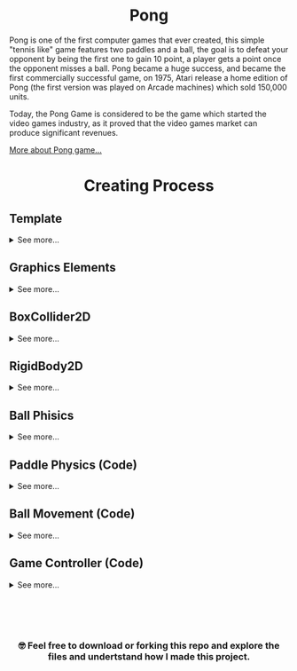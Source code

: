 <div align="center">

# Pong

</div>

<!-- ![Pong](https://github.com/juancumbeq/DAM_M08_Multimedia_and_Mobile_Devices_Programming/blob/main/Unity/01%20-%20Pong/Images/Pong1.gif?raw=true "Title") -->

<p align="center">
  <!-- <img src="https://github.com/juancumbeq/DAM_M08_Multimedia_and_Mobile_Devices_Programming/blob/main/Unity/01%20-%20Pong/Images/Pong1.gif?raw=true" width="900" title="Pong"> -->
</p>

Pong is one of the first computer games that ever created, this simple "tennis like" game features two paddles and a ball, the goal is to defeat your opponent by being the first one to gain 10 point, a player gets a point once the opponent misses a ball. Pong became a huge success, and became the first commercially successful game, on 1975, Atari release a home edition of Pong (the first version was played on Arcade machines) which sold 150,000 units.

Today, the Pong Game is considered to be the game which started the video games industry, as it proved that the video games market can produce significant revenues.

[More about Pong game...](https://www.ponggame.org/)

<div align="center">

# Creating Process

</div>

## Template

<details>
  <summary>See more...</summary>
  <br>

- The very first step is to set the template correctly, "2D Core" must be selected.

  <br>
</details>

## Graphics Elements

<details>
  <summary>See more...</summary>
  <br>
  <p align="center">
    <img src="https://github.com/juancumbeq/DAM_M08_Multimedia_and_Mobile_Devices_Programming/blob/main/Unity/01%20-%20Pong/Images/Elements.png?raw=true" width="900" title="Pong">
  </p>

- The great majority of the grapichs elements are created by selecting **"2D Object" -> "Sprites" -> "Square."**

- However, the counters are created differently: **"UI" -> "Text" -> "TextMeshPro."**
  <p align="center">
    <img src="https://github.com/juancumbeq/DAM_M08_Multimedia_and_Mobile_Devices_Programming/blob/main/Unity/01%20-%20Pong/Images/ElementsList.png?raw=true" height="250" title="Pong">
  </p>
</details>

## BoxCollider2D

<details>
  <summary>See more...</summary>
  <br>

- It is necessary to detect collisions between two elements. For that purpose, we have Colliders. Every graphic element must have a BoxCollider2D inside the Inspector window, except for the "LineaCentral" element, which is purely visual.

  <br>
  <p align="center">
    <img src="https://github.com/juancumbeq/DAM_M08_Multimedia_and_Mobile_Devices_Programming/blob/main/Unity/01%20-%20Pong/Images/BoxCollider.png?raw=true" height="250" title="Pong">
  </p>
  <br>

- Without the colliders, the ball, for example, could pass through the walls without bouncing. However, we can set up the vertical walls or goals as triggers, which means that a specific action will be performed when the ball hits them.

  <br>
  <p align="center">
    <img src="https://github.com/juancumbeq/DAM_M08_Multimedia_and_Mobile_Devices_Programming/blob/main/Unity/01%20-%20Pong/Images/BoxColliderGol.png?raw=true" height="250" title="Pong">
  </p>
</details>

## RigidBody2D

<details>
  <summary>See more...</summary>
  <br>
  - Rigidbodies enable your GameObjects to act under the control of physics. The Rigidbody can receive forces and torque to make your objects move in a realistic way. Any GameObject must contain a Rigidbody to be influenced by gravity, act under added forces via scripting, or interact with other objects through the NVIDIA PhysX physics engine.
  
  <br>
  <p align="center">
    <img src="https://github.com/juancumbeq/DAM_M08_Multimedia_and_Mobile_Devices_Programming/blob/main/Unity/01%20-%20Pong/Images/RigidBodyBola.png?raw=true" height="350" title="Pong">
  </p>
  <br>

- The only elements with a **RigidBody 2D** are **Pala1**, **Pala2** and **Bola**. They are not gooing to rotate so it's convenient to freeze rotation on the Z-axis.

- **Pala1** and **Pala2** must be in Kinematic mode. This allows for control their movement based on a script, rather than physics.

- The Ball maintains the Dynamic mode but without gravity.

- The Rigidbody2D allows us to set up the ball to be affected by impacts with **Pala1** and **Pala2**, resulting in the ball bouncing, with its movement based on physics
</details>

## Ball Phisics

<details>
  <summary>See more...</summary>
  <br>

- The default Phisics rules can cause a lost of energy during the impacts, so to change that we can create a **Physics Material 2D** that prevents by modifying the Friction and the Bounciness value.

  <br>
  <p align="center">
    <img src="https://github.com/juancumbeq/DAM_M08_Multimedia_and_Mobile_Devices_Programming/blob/main/Unity/01%20-%20Pong/Images/PhysicsMaterial.png?raw=true" width="90%" title="Pong">
  </p>
  <br>
  <p align="center">
    <img src="https://github.com/juancumbeq/DAM_M08_Multimedia_and_Mobile_Devices_Programming/blob/main/Unity/01%20-%20Pong/Images/PhysicsMaterial2.png?raw=true" width="90%" title="Pong">
  </p>
  <br>

- This new rules must be applied to the **Bola** RigidBody by changing the Material

  <br>
  <p align="center">
    <img src="https://github.com/juancumbeq/DAM_M08_Multimedia_and_Mobile_Devices_Programming/blob/main/Unity/01%20-%20Pong/Images/RigidBodyBola.png?raw=true" height="350" title="Pong">
  </p>
</details>

## Paddle Physics (Code)

<details>
  <summary>See more...</summary>
  <br>

  <p align="center">
    <img src="https://github.com/juancumbeq/DAM_M08_Multimedia_and_Mobile_Devices_Programming/blob/main/Unity/01%20-%20Pong/Images/PalaScript.png?raw=true" width="100%" title="Pong">
  </p>
  <p align="center">
    <img src="https://github.com/juancumbeq/DAM_M08_Multimedia_and_Mobile_Devices_Programming/blob/main/Unity/01%20-%20Pong/Images/PalaScript.png?raw=true" width="100%" title="Pong">
  </p>

- The movement of **Pala1** and **Pala2** is determined by the C# Script. This file, as the PhysicMaterial, is created in the Project window.

- The Script is added to the elements just by drag and drop

```csharp
using System.Collections;
using System.Collections.Generic;
using UnityEngine;

public class Pala : MonoBehaviour
{
    // Using [SerializeField] we can see the it in the Unity inspector
    [SerializeField] private float velocidad = 7f;
    [SerializeField] private bool esPala1;

    // Vertical limit in Y Axis
    private float limiteY = 3.75f;

    // Start is called before the first frame update
    void Start()
    {

    }

    // Update is called once per frame
    void Update()
    {
        float movimiento;

        if(esPala1)
        {
            // Devuelve 1 o -1 si se pulda las teclas arriba (up) o abajo (down)
            movimiento = Input.GetAxisRaw("Vertical");
        }
        else
        {
            // Devuelve 1 o -1 si se pulda las teclas arriba (W) o abajo (S)
            movimiento = Input.GetAxisRaw("Vertical2");
        }

        Vector2 posicionPala = transform.position;

        // Nos permite indicar los valores mínimo y máximo que pasamos como el primer parámetro
        posicionPala.y = Mathf.Clamp(posicionPala.y + movimiento * velocidad * Time.deltaTime, -limiteY, limiteY);

        // Aplicamos el cambio de la posicion
        transform.position = posicionPala;
    }
}
```

  <br>

1. **`public class Pala : MonoBehaviour`**: This is the class declaration for a C# script named "Pala." The class inherits from MonoBehaviour, which is a Unity class that allows you to attach scripts to GameObjects.

2. **`[SerializeField] private float velocidad = 7f;`**: This line declares a private float variable named "velocidad" and initializes it with a value of 7. The [SerializeField] attribute indicates that the variable should be visible in the Unity Inspector, allowing you to adjust its value from the Inspector.

3. **`[SerializeField] private bool esPala1;`**: Similar to the previous line, this line declares a private boolean variable named "esPala1" and initializes it without a value. It's also marked with [SerializeField], making it editable in the Unity Inspector.

4. **`private float limiteY = 3.75f;`**: This line declares a private float variable named "limiteY" and initializes it with a value of 3.75. This variable represents the vertical limit in the Y-axis.

5. **`void Start()`**: This is the declaration of a method named "Start." In Unity, the "Start" method is called automatically when the GameObject this script is attached to is initialized (i.e., when the game starts). In the provided code, the method is empty, so it doesn't contain any code.

6. **void Update()**: This is the declaration of the "Update" method. In Unity, "Update" is called once per frame. In this script, the "Update" method contains the logic for moving the GameObject (likely a paddle) based on player input.

7. **float movimiento;**: This line declares a float variable named "movimiento" without initializing it. It will be used to store the player's input for vertical movement.

8. **if (esPala1) { ... } else { ... }**: This is an if-else statement that checks the value of the "esPala1" variable. If it's true, it executes the code inside the first block (between the curly braces), otherwise, it executes the code inside the second block. This allows for different input controls based on whether "esPala1" is true or false.

9. **movimiento = Input.GetAxisRaw("Vertical");**: This line sets the "movimiento" variable based on player input. If "esPala1" is true, it reads input from the vertical axis labeled as "Vertical," which typically corresponds to the "up" and "down" arrow keys.

10. **movimiento = Input.GetAxisRaw("Vertical2");**: If "esPala1" is false, this line reads input from the "Vertical2" axis, which could correspond to other keys or input methods.

11. **Vector2 posicionPala = transform.position;**: This line creates a Vector2 variable named "posicionPala" and initializes it with the current position of the GameObject to which this script is attached.

12. **posicionPala.y = Mathf.Clamp(posicionPala.y + movimiento _ velocidad _ Time.deltaTime, -limiteY, limiteY);**: This line updates the "posicionPala.y" value based on the player's input for vertical movement ("movimiento"), the speed ("velocidad"), and the time passed since the last frame ("Time.deltaTime"). The Mathf.Clamp function ensures that the new position does not exceed the specified vertical limits between "-limiteY" and "limiteY". We need to use limits because the RigidBody with Kinematic mode does not detects the collisions with the ceiling and floor.

13. **transform.position = posicionPala;**: Finally, this line applies the updated position ("posicionPala") to the GameObject's transform, effectively moving the GameObject vertically within the specified limits.

  <br>
In summary, this script controls the vertical movement of a GameObject (likely a paddle) based on player input. The input controls can be different depending on whether "esPala1" is true or false, allowing for flexibility in controlling the GameObject's movement. The [SerializeField] attribute makes it possible to adjust the speed and control type from the Unity Inspector.
  <br>
  <br>

  <details>
  <summary>Why the "velocidad" value comes with a <code>f</code> ?</summary>
  <br>
The "f" suffix you see in the line [SerializeField] private float velocidad = 7f; is used to explicitly denote that the number is a floating-point (float) value. In C#, adding the "f" suffix is optional but can be useful for code clarity and to ensure that the number is treated as a float rather than a double.

In C#, numeric literals without a suffix are treated as double by default. For example, if you write 7, it's treated as a double. However, Unity's SerializeField attribute expects the type to match exactly with the field type, so if you have a field of type float, it's good practice to add the "f" suffix to indicate that it's a float literal.

Here's a breakdown of the line:

private float velocidad: This declares a private float variable named "velocidad."
= 7f;: This initializes the "velocidad" variable with the value 7f, where "7" is the numeric value, and "f" is the suffix indicating that it's a float.
Including the "f" suffix makes it clear that "velocidad" is intended to be a float value, and it can help prevent any potential type mismatch issues. In Unity, it's a common practice to use the "f" suffix when working with float variables to improve code readability and maintain consistency in type declarations.

  </details>
  <br>

  <details>
  <summary>What does this line: <code>movimiento = Input.GetAxisRaw("Vertical");</code> ? </summary>
  <br>
The line movimiento = Input.GetAxisRaw("Vertical"); is used to read the player's input along the vertical axis in a Unity game. Here's a breakdown of what each part of this line does:

movimiento: This is a float variable named "movimiento." It is being assigned a value based on the player's input.

Input: This is a Unity class that provides access to various input-related functions and properties.

GetAxisRaw("Vertical"): This is a method call that retrieves the input along the specified axis. In this case, it's looking for input along the "Vertical" axis.

Now, let's dive deeper into what Input.GetAxisRaw("Vertical") does:

Input.GetAxisRaw("Vertical"): This function reads the player's input along the specified axis and returns a float value. The "Vertical" axis typically corresponds to vertical input, such as pressing the "up" and "down" arrow keys or using a gamepad's thumbstick in the up and down directions.

GetAxisRaw: The GetAxisRaw function returns a raw value, which means it provides values of either -1, 0, or 1, depending on whether the input is pressed in a negative direction (e.g., "down" arrow key or pushing the thumbstick down), not pressed at all (0), or pressed in a positive direction (e.g., "up" arrow key or pushing the thumbstick up).

So, after executing Input.GetAxisRaw("Vertical"), the movimiento variable will hold a value of either -1 (for downward input), 0 (for no input), or 1 (for upward input). This value can be used to control the vertical movement of an object in your game, such as moving a paddle up and down based on player input.

  </details>
  <br>

  <details>
  <summary>What does this line: <code>Vector2 posicionPala = transform.position;</code> ?</summary>
  <br>
The line <code>Vector2 posicionPala = transform.position;</code> is used to create a new Vector2 variable named "posicionPala" and initialize it with the current position of the GameObject to which this script is attached. Let's break down what this line does step by step:

Vector2 posicionPala: This part declares a new variable named "posicionPala" with the data type Vector2. Vector2 is a type commonly used in Unity to represent 2D positions and directions. In this case, it's being used to store the position of the GameObject in 2D space.

transform.position: The transform component is a fundamental part of Unity GameObjects. It contains information about the GameObject's position, rotation, and scale. transform.position retrieves the current position of the GameObject in 3D space as a Vector3 (x, y, z).

Since you're assigning the value of transform.position (a Vector3) to a Vector2 variable, Unity automatically converts the Vector3 to a Vector2 by discarding the z-component, resulting in a 2D position represented by "posicionPala."

In the context of your script, "posicionPala" is likely used to keep track of the GameObject's position in the 2D space, specifically in the Y-axis, as you can see from the later code where the Y-coordinate is modified based on player input.

Overall, this line sets up a Vector2 variable to store the current 2D position of the GameObject, which can then be modified or used in various ways within the script.

  </details>
  <br>

  <details>
  <summary>How the "transform" component knows it makes reference to the "Pala" element ?</summary>
  <br>
The "transform" component in Unity always refers to the transform component of the GameObject to which the script is attached. In the script you provided, which is named "Pala," the "transform" component refers to the transform of the GameObject to which this "Pala" script is attached. Here's how it works:

Script Attachment: You attach scripts to GameObjects in Unity. When you attach the "Pala" script to a GameObject, you are essentially telling Unity that this script is associated with that specific GameObject.

Accessing Transform: Inside the "Pala" script, when you use the transform keyword, Unity knows to reference the transform component of the GameObject to which the script is attached. It's a built-in reference provided by Unity for every script.

GameObject Context: Unity maintains a context for each script. When the script executes, it operates within the context of the GameObject to which it's attached. This context includes access to the GameObject's transform, position, rotation, scale, and other components.

So, you don't need to explicitly specify which GameObject's transform you want to access in the script. Unity takes care of that for you based on the context of the script's attachment. If you attach the "Pala" script to multiple GameObjects, each instance of the script will independently reference the transform of the GameObject it's attached to.

  </details>
  <br>

  <details>
  <summary>What does this line: <code>posicionPala.y = Mathf.Clamp(posicionPala.y + movimiento * velocidad * Time.deltaTime, -limiteY, limiteY);</code> ?</summary>
  <br>
The line <code>posicionPala.y = Mathf.Clamp(posicionPala.y + movimiento * velocidad * Time.deltaTime, -limiteY, limiteY);</code> is responsible for controlling the vertical position of the GameObject (likely a paddle) within specified limits in a Unity game. Let's break it down step by step:

posicionPala.y: This part refers to the Y-coordinate of the "posicionPala" Vector2 variable, which represents the current vertical position of the GameObject.

Mathf.Clamp(...): This is a function call to Mathf.Clamp, which is a Unity function used to restrict or "clamp" a value within specified minimum and maximum limits.

`posicionPala.y + movimiento _ velocidad _ Time.deltaTime``: Inside the Mathf.Clamp function, this expression calculates the new Y-coordinate for "posicionPala." It starts with the current Y-coordinate and adds a value that depends on player input ("movimiento"), speed ("velocidad"), and the time passed since the last frame ("Time.deltaTime").

movimiento: This is a float value that typically represents player input for vertical movement. It can be -1 (for downward input), 0 (for no input), or 1 (for upward input).

velocidad: This float value likely represents the speed at which the GameObject moves vertically.

Time.deltaTime: This is the time in seconds it took to complete the last frame. It's used to ensure smooth and frame-rate-independent movement.

-limiteY, limiteY: These are the minimum and maximum limits for the Y-coordinate. The GameObject's vertical position is clamped between these two values.

Here's what this line does:

It calculates a new potential Y-coordinate for the "posicionPala" based on the current position, player input, speed, and frame time.

It then uses Mathf.Clamp to ensure that this new Y-coordinate remains within the specified vertical limits defined by -limiteY and limiteY.

The result is that the GameObject's vertical position is updated based on player input, but it cannot go beyond the defined limits. This ensures that the GameObject stays within a specific vertical range.

This line of code is commonly used for implementing vertical movement for game objects such as paddles, characters, or any element that needs to be constrained within certain boundaries in a 2D Unity game.

  </details>
  <br>
</details>

## Ball Movement (Code)

<details>
  <summary>See more...</summary>
  <br>

  <p align="center">
    <img src="https://github.com/juancumbeq/DAM_M08_Multimedia_and_Mobile_Devices_Programming/blob/main/Unity/01%20-%20Pong/Images/BolaScript.png?raw=true" width="100%" title="Pong">
  </p>
  <p align="center">
    <img src="https://github.com/juancumbeq/DAM_M08_Multimedia_and_Mobile_Devices_Programming/blob/main/Unity/01%20-%20Pong/Images/BolaScript2.png?raw=true" width="100%" title="Pong">
  </p>

- As we did with the paddles, a new C# script must be created to design the ball movement

```csharp
using System.Collections;
using System.Collections.Generic;
using UnityEngine;

public class Bola : MonoBehaviour
{
    // Establecemos la velocidad inicial y valor de multiplicación
    [SerializeField] private float velocidadInicial = 4f;
    [SerializeField] private float valorDeMultiplicacion = 1.1f;

    // Cogemos referencia a su Rigidbody
    private Rigidbody2D bolaRb;

    // Start is called before the first frame update
    void Start()
    {
        bolaRb = GetComponent<Rigidbody2D> ();
        Lanzar();
    }

    // Método que se encarga de lanzar la bola en el comienzo
    private void Lanzar()
    {
        float velocidadX = Random.Range(0, 2) == 0 ? 1 : -1; // Range nos da 0 o 1 y lo convertimos a 1 o -1
        float velocidadY = Random.Range(0, 2) == 0 ? 1 : -1;

        // Asignamos a la velocidad de la bola un Vector2 y la multiplicamos por esa velocidad inicial
        bolaRb.velocity = new Vector2(velocidadX, velocidadY) * velocidadInicial;
    }

    // Método para saber cuándo se produce una colisión
    private void OnCollisionEnter2D(Collision2D collision)
    {
        // Verificamos si colisiona con un objeto con TAG "PalaTag" => aumentamos velocidad
        if(collision.gameObject.CompareTag("PalaTag"))
        {
            bolaRb.velocity *= valorDeMultiplicacion;
        }
    }

    // Detectamos si se alcanzó alguan de las 2 zonas de gol
    private void OnTriggerEnter2D(Collider2D collision)
    {
        if (collision.gameObject.CompareTag("GolPala2Tag"))
        {
            ControladorJuego.Instance.GolPala1();
        }
        else
        {
            ControladorJuego.Instance.GolPala2();
        }
        // Reiniciamos los elementos del juego y lanzamos la bola
        ControladorJuego.Instance.Reiniciar();
        Lanzar();
    }
}
```

  <br>

1. **using System.Collections;** : This line includes the namespace System.Collections, which is necessary for working with collections and data structures in C#.

2. **using System.Collections.Generic;** : This line includes the namespace System.Collections.Generic, which is necessary for working with generic collections and data structures in C#.

3. **using UnityEngine;** : This line includes the UnityEngine namespace, which provides access to Unity's core functionality.

4. **public class Bola : MonoBehaviour**: This is the class declaration for a C# script named "Bola." The class inherits from MonoBehaviour, indicating that it's a Unity script that can be attached to GameObjects.

5. **[SerializeField] private float velocidadInicial = 4f;** : This line declares a private float variable named "velocidadInicial" and initializes it with a value of 4. The [SerializeField] attribute allows you to expose this variable in the Unity Inspector.

6. **[SerializeField] private float valorDeMultiplicacion = 1.1f;** : Similar to the previous line, this line declares another private float variable named "valorDeMultiplicacion" and initializes it with a value of 1.1. It's also marked with [SerializeField] for Inspector visibility.

7. **private Rigidbody2D bolaRb;** : This declares a private variable of type Rigidbody2D named "bolaRb." It will be used to reference the Rigidbody2D component attached to the GameObject.

8. **void Start()**: This is the declaration of the "Start" method. In Unity, "Start" is called automatically when the GameObject this script is attached to is initialized (i.e., when the game starts). In this script, the method is used to set up and initialize the "bolaRb" variable and then call the "Lanzar" method.

9. **bolaRb = GetComponent<Rigidbody2D>();** : This line assigns the "bolaRb" variable by getting the Rigidbody2D component attached to the same GameObject as this script. It uses GetComponent to retrieve the component.

10. **Lanzar();** : This line calls the "Lanzar" method, which is responsible for initializing the initial velocity of the GameObject.

11. **private void Lanzar()**: This is the declaration of the "Lanzar" method. It's a custom method used to launch the ball with an initial velocity.

12. **float velocidadX = Random.Range(0, 2) == 0 ? 1 : -1;** : This line calculates a random horizontal velocity for the ball. It uses Random.Range(0, 2) to generate a random number that's either 0 or 1, and then uses a conditional (ternary) operator to set velocidadX to 1 if the random number is 0, or -1 if it's 1.

13. **float velocidadY = Random.Range(0, 2) == 0 ? 1 : -1;** : Similar to the previous line, this line calculates a random vertical velocity for the ball.

14. **bolaRb.velocity = new Vector2(velocidadX, velocidadY) \* velocidadInicial;** : This line assigns the initial velocity to the Rigidbody2D component of the ball. It creates a Vector2 with the velocidadX and velocidadY values and multiplies it by velocidadInicial.

15. **private void OnCollisionEnter2D(Collision2D collision)**: This is the declaration of the "OnCollisionEnter2D" method, which is called automatically when a collision occurs between the ball and another GameObject that has a collider. This method is used to handle collision events.

16. **if (collision.gameObject.CompareTag("PalaTag"))**: This line checks if the GameObject that the ball collided with has a tag "PalaTag." Tags are used to identify and categorize GameObjects in Unity.

17. **bolaRb.velocity \*= valorDeMultiplicacion;** : If the collision is with an object tagged as "PalaTag," this line multiplies the current velocity of the ball by the "valorDeMultiplicacion." This can be used to increase the speed of the ball upon collision.

18. **private void OnTriggerEnter2D(Collider2D collision)**: This is the declaration of the "OnTriggerEnter2D" method. It's called automatically when the ball enters a trigger collider attached to another GameObject.

19. **if (collision.gameObject.CompareTag("GolPala2Tag"))**: This line checks if the ball has entered a trigger collider with the tag "GolPala2Tag."

20. **ControladorJuego.Instance.GolPala1();** : If the ball enters the trigger with the "GolPala2Tag" tag, this line calls a method named "GolPala1" on an instance of the "ControladorJuego" class. It appears to be a scoring mechanism.

  <br>
  <br>

  <details>
  <summary>What does this line: <code> bolaRb.velocity = new Vector2(velocidadX, velocidadY) * velocidadInicial; </code> ?</summary>
  <br>
  
The line `bolaRb.velocity = new Vector2(velocidadX, velocidadY) * velocidadInicial;` is used to set the velocity of the Rigidbody2D component attached to the GameObject (presumably a ball) in a 2D Unity game. Let's break down what this line does:

`bolaRb.velocity`: This part accesses the velocity property of the Rigidbody2D component named "bolaRb." The Rigidbody2D component is responsible for controlling the physics behavior of the GameObject, including its movement.

`new Vector2(velocidadX, velocidadY)`: This part creates a new 2D vector (Vector2) with horizontal and vertical components specified by the variables "velocidadX" and "velocidadY." These components determine the direction and magnitude of the velocity.

`velocidadX`: This variable holds a value that represents the horizontal component of the velocity. It can be either 1 (positive direction) or -1 (negative direction), indicating movement to the right or left.

`velocidadY`: Similarly, this variable holds a value that represents the vertical component of the velocity. It can be either 1 (positive direction) or -1 (negative direction), indicating movement upward or downward.

velocidadInicial: After creating the Vector2 with the desired direction, this line multiplies it by the "velocidadInicial" variable. "velocidadInicial" likely represents the initial speed or magnitude of the velocity that you want to give to the GameObject.

In summary, this line combines the horizontal and vertical components (determined by "velocidadX" and "velocidadY") and multiplies them by "velocidadInicial" to set the velocity of the Rigidbody2D component. This action effectively gives the GameObject a starting velocity, determining its initial movement direction and speed in the 2D space of the Unity game.

  </details>
  <br>
</details>

## Game Controller (Code)

<details>
  <summary>See more...</summary>
  <br>

  <p align="center">
    <img src="https://github.com/juancumbeq/DAM_M08_Multimedia_and_Mobile_Devices_Programming/blob/main/Unity/01%20-%20Pong/Images/ControladorScript.png?raw=true" width="100%" title="Pong">
  </p>

- This Script is a handler of issues such as the counters and the resetting of the initial position of the game for both the ball and the paddles.

```csharp
using System.Collections;
using System.Collections.Generic;
using UnityEngine;
using TMPro; // Librería para los textos

public class ControladorJuego : MonoBehaviour
{
    // Textos de los marcadores
    [SerializeField] private TMP_Text marcadorPala1;
    [SerializeField] private TMP_Text marcadorPala2;

    // Componentes transform de las palas y la bola => para reiniciar posición
    [SerializeField] private Transform pala1Transform;
    [SerializeField] private Transform pala2Transform;
    [SerializeField] private Transform bolaTransform;

    // Variables que almacenen el valor de las puntuaciones
    private int golesPala1, golesPala2;

    // Patrón Singleton para tener un única instancia
    private static ControladorJuego instance;
    public static ControladorJuego Instance
    {
        get
        {
            if (instance == null)
            {
                instance = FindObjectOfType<ControladorJuego>();
            }
            return instance;
        }
    }

    // Actualizamos los marcadores
    public void GolPala1()
    {
        golesPala1++;
        marcadorPala1.text = golesPala1.ToString();
    }
    public void GolPala2()
    {
        golesPala2++;
        marcadorPala2.text = golesPala2.ToString();
    }

    // Cuando se anota un punto / gol reiniciamos posiciones de las palas y de la bola
    public void Reiniciar()
    {
        pala1Transform.position = new Vector2(pala1Transform.position.x, 0);
        pala2Transform.position = new Vector2(pala2Transform.position.x, 0);
        bolaTransform.position = new Vector2(0, 0);
    }
}
```

  <br>

1. **using System.Collections;** : This line includes the namespace System.Collections, which is necessary for working with collections and data structures in C#.

2. **using System.Collections.Generic;** : This line includes the namespace System.Collections.Generic, which is necessary for working with generic collections and data structures in C#.

3. **using UnityEngine;** : This line includes the UnityEngine namespace, which provides access to Unity's core functionality.

4. **using TMPro;** : This line includes the TMPro namespace, which is used for handling TextMeshPro text components in Unity, commonly used for UI text.

5. **public class ControladorJuego : MonoBehaviour**: This is the class declaration for a C# script named "ControladorJuego." It inherits from MonoBehaviour, indicating that it's a Unity script that can be attached to GameObjects.

6. **[SerializeField] private TMP_Text marcadorPala1;** : This line declares a private field of type TMP_Text named "marcadorPala1." It's marked with [SerializeField] to make it visible in the Unity Inspector, allowing you to assign TextMeshPro text components to it.

7. **[SerializeField] private TMP_Text marcadorPala2;** : Similar to the previous line, this declares a field for the second player's score.

8. **[SerializeField] private Transform pala1Transform;** : These lines declare fields for the transform components of the paddles and the ball. They are used to reset the positions of these objects.

9. **private int golesPala1, golesPala2;** : These lines declare private integer variables to store the scores for player 1 and player 2.

10. **private static ControladorJuego instance;** : This line declares a private static variable named "instance" of type "ControladorJuego." This is part of the Singleton design pattern used to ensure there is only one instance of this script.

11. **public static ControladorJuego Instance**: This is a property (getter) that provides access to the "instance" variable. It ensures that there's only one instance of "ControladorJuego" throughout the game. If there isn't an instance, it tries to find one using FindObjectOfType.

12.** public void GolPala1()**: This declares a public method named "GolPala1," which is used to update the score for player 1.

13. **public void GolPala2()**: Similar to the previous line, this declares a method to update the score for player 2.

14. **public void Reiniciar()**: This method is used to reset the positions of the paddles and the ball when a point or goal is scored. It sets their positions to specific coordinates.

  <br>
In summary, this script manages the game's scoring system, updates the scores displayed on the screen, and provides methods to reset the positions of game elements. It also employs the
  <br>
  <br>

  <details>
  <summary>What is the Singleton Pattern</summary>
  <br>
The lines you provided implement the Singleton design pattern in the "ControladorJuego" class. The Singleton pattern ensures that a class has only one instance and provides a way to access that instance from any point in your code. Let's break down the code and explain the Singleton pattern step by step:

private static ControladorJuego instance;: This line declares a private static variable named "instance" of type "ControladorJuego." This variable will hold the single instance of the "ControladorJuego" class.

public static ControladorJuego Instance: This is a public property with a getter. It provides access to the "instance" variable, allowing other parts of the code to access the single instance of the "ControladorJuego" class.

Now, let's explain how the Singleton pattern is implemented:

When you access ControladorJuego.Instance, you are requesting the single instance of the class.

If the "instance" variable is null, it means that no instance of the "ControladorJuego" class exists yet.

In that case, `instance = FindObjectOfType<ControladorJuego>();`` is used to find an existing instance of the "ControladorJuego" class in the scene. The FindObjectOfType method searches for objects of a specified type in the current scene.

If an instance is found, it's assigned to the "instance" variable.

Finally, the "instance" variable is returned, providing access to the single instance of the "ControladorJuego" class.

Here's why the Singleton pattern is used:

Single Instance: It ensures that there is only one instance of the "ControladorJuego" class throughout the lifetime of the game.

Global Access: By making the instance accessible through ControladorJuego.Instance, you can access the class's functionality and data from any part of your code without needing to pass references between objects or create multiple instances.

Initialization on Demand: The instance is only created when it's first accessed. This can be helpful for managing resources efficiently.

Centralized Control: In many game scenarios, having a single point of control for certain functionalities, like managing scores or game state, can simplify the code and prevent issues that could arise from multiple instances.

In summary, the Singleton pattern ensures that there's exactly one instance of a class, provides a way to access that instance globally, and initializes the instance when it's first needed. It's a common design pattern used in game development and other software applications for managing shared resources and centralizing control.

  </details>
  <br>

  <details>
  <summary>How is it posible that FindObjectType can find an instance if <code> instance == null </code> </summary>
  <br>
When instance is null, F`indObjectOfType`` is used to search for an instance of the ControladorJuego class in the current scene. If instance is null, it means that an instance of ControladorJuego has not been created yet. The search with FindObjectOfType is performed to find any object in the scene that is an instance of ControladorJuego and assign that instance to the instance variable.

Here's how it works:

At the beginning of the game, the instance variable is set to null.

When ControladorJuego.Instance is called for the first time, it checks if instance is null. Since it is initially null, it triggers the search in the scene using FindObjectOfType.

FindObjectOfType searches the current scene, and if it finds an object of type ControladorJuego, it assigns that object to instance. This creates an instance if there isn't one in the scene.

From that point onward, instance is no longer null, and the same instance is returned every time you access ControladorJuego.Instance.

So, even though instance is null initially, the call to FindObjectOfType is precisely to find or create an instance, and once found or created, that instance is stored in instance for subsequent access. This ensures that, from that point on, the same instance of ControladorJuego will always be returned wherever you access ControladorJuego.Instance.

  </details>
  <br>

</details>
<br>
<br>
<br>
<br>

<div align="center">

### 🤓 Feel free to download or forking this repo and explore the files and undertstand how I made this project.

</div>
